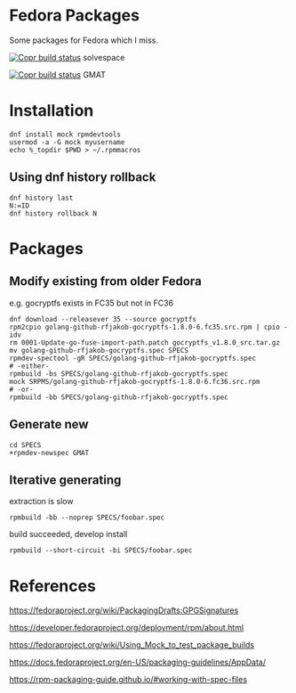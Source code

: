 # Fedora Packages

Some packages for Fedora which I miss.

[![Copr build status](https://copr.fedorainfracloud.org/coprs/mscholz1/solvespace/package/solvespace/status_image/last_build.png)](https://copr.fedorainfracloud.org/coprs/mscholz1/solvespace/package/solvespace/)
solvespace

[![Copr build status](https://copr.fedorainfracloud.org/coprs/mscholz1/GMAT/package/GMAT/status_image/last_build.png)](https://copr.fedorainfracloud.org/coprs/mscholz1/GMAT/package/GMAT/)
GMAT


# Installation 

```commandline
dnf install mock rpmdevtools
usermod -a -G mock myusername
echo %_topdir $PWD > ~/.rpmmacros
```

## Using dnf history rollback

```commandline
dnf history last
N:=ID
dnf history rollback N
```


# Packages

## Modify existing from older Fedora

e.g. gocryptfs exists in FC35 but not in FC36

```commandline
dnf download --releasever 35 --source gocryptfs
rpm2cpio golang-github-rfjakob-gocryptfs-1.8.0-6.fc35.src.rpm | cpio -idv
rm 0001-Update-go-fuse-import-path.patch gocryptfs_v1.8.0_src.tar.gz
mv golang-github-rfjakob-gocryptfs.spec SPECS
rpmdev-spectool -gR SPECS/golang-github-rfjakob-gocryptfs.spec
# -either-
rpmbuild -bs SPECS/golang-github-rfjakob-gocryptfs.spec
mock SRPMS/golang-github-rfjakob-gocryptfs-1.8.0-6.fc36.src.rpm
# -or-
rpmbuild -bb SPECS/golang-github-rfjakob-gocryptfs.spec
```


## Generate new

```commandline
cd SPECS
+rpmdev-newspec GMAT
```


## Iterative generating

extraction is slow

```commandline
rpmbuild -bb --noprep SPECS/foobar.spec
```

build succeeded, develop install

```commandline
rpmbuild --short-circuit -bi SPECS/foobar.spec
```


# References

https://fedoraproject.org/wiki/PackagingDrafts:GPGSignatures

https://developer.fedoraproject.org/deployment/rpm/about.html

https://fedoraproject.org/wiki/Using_Mock_to_test_package_builds

https://docs.fedoraproject.org/en-US/packaging-guidelines/AppData/

https://rpm-packaging-guide.github.io/#working-with-spec-files
